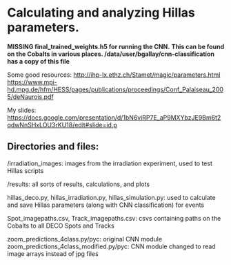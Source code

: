 # Calculating and analyzing Hillas parameters. 

**MISSING final_trained_weights.h5 for running the CNN.**
**This can be found on the Cobalts in various places. /data/user/bgallay/cnn-classification has a copy of this file**

Some good resources:
  http://ihp-lx.ethz.ch/Stamet/magic/parameters.html
  https://www.mpi-hd.mpg.de/hfm/HESS/pages/publications/proceedings/Conf_Palaiseau_2005/deNaurois.pdf
  
My slides: https://docs.google.com/presentation/d/1bN6viRP7E_aP9MXYbzJE9Bm6t2qdwNnSHxLOU3rKU18/edit#slide=id.p

## Directories and files:

/irradiation_images: images from the irradiation experiment, used to test Hillas scripts

/results: all sorts of results, calculations, and plots

hillas_deco.py, hillas_irradiation.py, hillas_simulation.py: used to calculate and save Hillas parameters (along with CNN classification) for events

Spot_imagepaths.csv, Track_imagepaths.csv: csvs containing paths on the Cobalts to all DECO Spots and Tracks

zoom_predictions_4class.py/pyc: original CNN module
zoom_predictions_4class_modified.py/pyc: CNN module changed to read image arrays instead of jpg files

